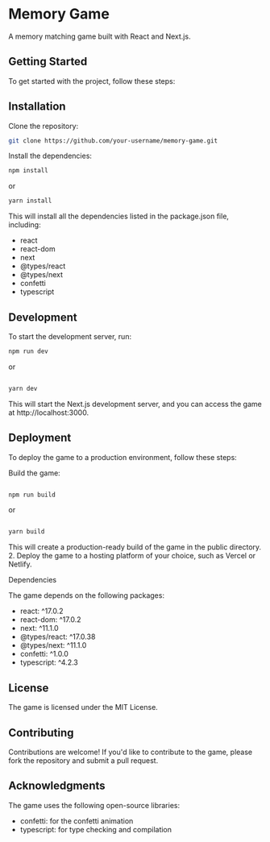 # Memory Game

A memory matching game built with React and Next.js.

## Getting Started

To get started with the project, follow these steps:

## Installation
Clone the repository:

```bash
git clone https://github.com/your-username/memory-game.git
```
Install the dependencies:

```bash
npm install
```
or


```bash
yarn install
```
This will install all the dependencies listed in the package.json file, including:

- react
- react-dom
- next
- @types/react
- @types/next
- confetti
- typescript
## Development
To start the development server, run:


```bash
npm run dev
```
or

```bash

yarn dev
```
This will start the Next.js development server, and you can access the game at http://localhost:3000.

## Deployment
To deploy the game to a production environment, follow these steps:

Build the game:
```bash

npm run build
```
or
```bash

yarn build
```
This will create a production-ready build of the game in the public directory. 2. Deploy the game to a hosting platform of your choice, such as Vercel or Netlify.

Dependencies

The game depends on the following packages:

- react: ^17.0.2
- react-dom: ^17.0.2
- next: ^11.1.0
- @types/react: ^17.0.38
- @types/next: ^11.1.0
- confetti: ^1.0.0
- typescript: ^4.2.3
## License

The game is licensed under the MIT License.

## Contributing

Contributions are welcome! If you'd like to contribute to the game, please fork the repository and submit a pull request.

## Acknowledgments

The game uses the following open-source libraries:

- confetti: for the confetti animation
- typescript: for type checking and compilation